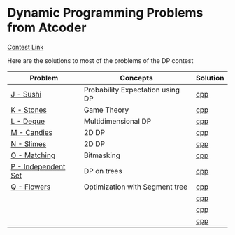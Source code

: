 # Dynamic Programming Problems from Atcoder

[Contest Link](https://atcoder.jp/contests/dp/tasks) 

Here are the solutions to most of the problems of the DP contest

| Problem | Concepts | Solution |
|---|---|---|
| [J - Sushi](https://atcoder.jp/contests/dp/tasks/dp_j) | Probability Expectation using DP | [cpp](./j.cpp) |
| [K - Stones](https://atcoder.jp/contests/dp/tasks/dp_k) | Game Theory | [cpp](./k.cpp) |
| [L - Deque](https://atcoder.jp/contests/dp/tasks/dp_l) | Multidimensional DP | [cpp](./l.cpp) |
| [M - Candies](https://atcoder.jp/contests/dp/tasks/dp_m) | 2D DP | [cpp](./m.cpp) |
| [N - Slimes](https://atcoder.jp/contests/dp/tasks/dp_n) | 2D DP | [cpp](./n.cpp) |
| [O - Matching](https://atcoder.jp/contests/dp/tasks/dp_o) | Bitmasking | [cpp](./o.cpp) |
| [P - Independent Set](https://atcoder.jp/contests/dp/tasks/dp_p) | DP on trees | [cpp](./p.cpp) |
| [Q - Flowers](https://atcoder.jp/contests/dp/tasks/dp_q) | Optimization with Segment tree | [cpp](./q.cpp) |
| []() |  | [cpp]() |
| []() |  | [cpp]() |
| []() |  | [cpp]() |